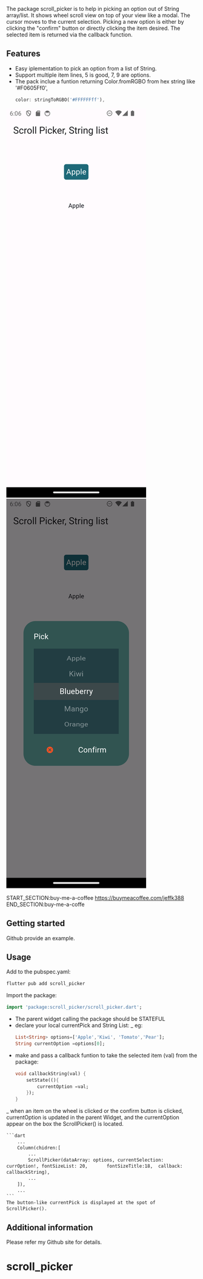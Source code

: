 <!--
This README describes the package. If you publish this package to pub.dev,
this README's contents appear on the landing page for your package.

For information about how to write a good package README, see the guide for
[writing package pages](https://dart.dev/guides/libraries/writing-package-pages).

For general information about developing packages, see the Dart guide for
[creating packages](https://dart.dev/guides/libraries/create-library-packages)
and the Flutter guide for
[developing packages and plugins](https://flutter.dev/developing-packages).
-->

The package scroll_picker is to help in picking an option out of String array/list.
It shows wheel scroll view on top of your view like a modal. The cursor moves to the current selection. Picking a new option is either by clicking the "confirm" button or directly clicking the item desired.
The selected item is returned via the callback function.

## Features
- Easy iplementation to pick an option from a list of String.
- Support multiple item lines, 5 is good, 7, 9 are options.
- The pack inclue a funtion returning Color.fromRGBO from hex string like '#F0605Ff0', 
    ```dart
    color: stringToRGBO('#FFFFFFff'),
    ```


![frontScreen](https://github.com/jeffk388/scroll_picker/blob/main/shot_button.png)
![frontScreen](https://github.com/jeffk388/scroll_picker/blob/main/shot_with_scroll.png)


START_SECTION:buy-me-a-coffee
https://buymeacoffee.com/jeffk388
END_SECTION:buy-me-a-coffe

## Getting started

Github provide an example.

## Usage
Add to the pubspec.yaml:
```dart
flutter pub add scroll_picker
```
Import the package:
```dart
import 'package:scroll_picker/scroll_picker.dart';
```
- The parent widget calling the package should be STATEFUL
- declare your local currentPick and String List:
    \_ eg:
    ```dart
    List<String> options=['Apple','Kiwi', 'Tomato','Pear'];
    String currentOption =options[0];
    ```
- make and pass a callback funtion to take the selected item (val) from the package:
    ```dart
    void callbackString(val) {
        setState((){
            currentOption =val;
        });
    }
    ```
\_ when an item on the wheel is clicked or the confirm button is clicked, 
    currentOption is updated in the parent Widget, and the currentOption appear on the box the ScrollPicker() is located.

    ```dart
        ...
        Column(chidren:[
            ...
            ScrollPicker(dataArray: options, currentSelection: currOption!, fontSizeList: 20,       fontSizeTitle:18,  callback: callbackString),
            ...
        ]),
        ...
    ```
    The button-like currentPick is displayed at the spot of ScrollPicker().



## Additional information

Please refer my Github site for details.
# scroll_picker
